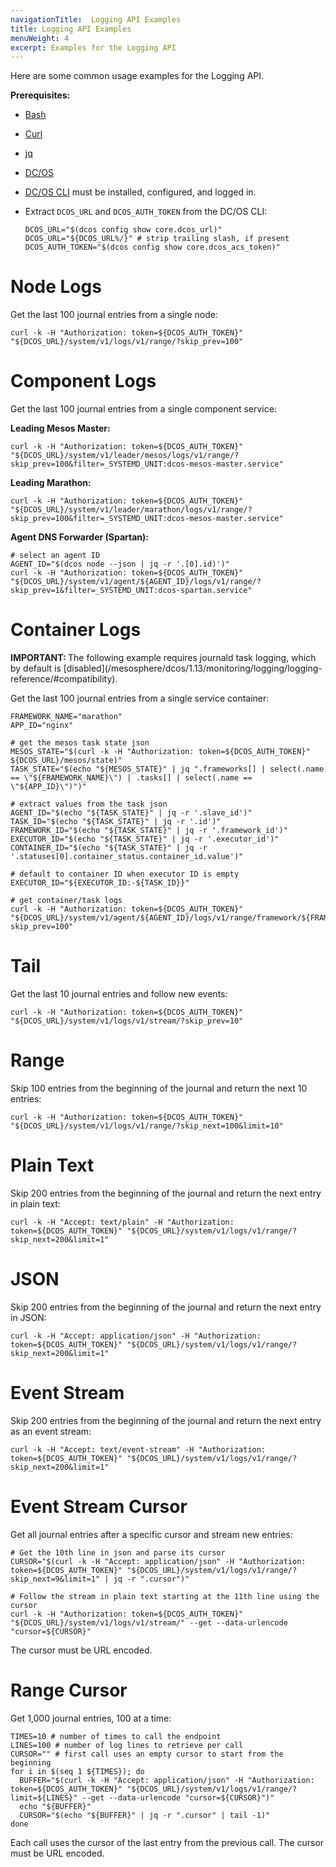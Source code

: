 ```yaml
---
navigationTitle:  Logging API Examples
title: Logging API Examples
menuWeight: 4
excerpt: Examples for the Logging API
---
```


Here are some common usage examples for the Logging API.

**Prerequisites:**

- [Bash](https://www.gnu.org/software/bash/)
- [Curl](https://curl.haxx.se/)
- [jq](https://stedolan.github.io/jq/)
- [DC/OS](/mesosphere/dcos/1.13/installing/)
- [DC/OS CLI](/mesosphere/dcos/1.13/cli/) must be installed, configured, and logged in.
- Extract `DCOS_URL` and `DCOS_AUTH_TOKEN` from the DC/OS CLI:

    ```
    DCOS_URL="$(dcos config show core.dcos_url)"
    DCOS_URL="${DCOS_URL%/}" # strip trailing slash, if present
    DCOS_AUTH_TOKEN="$(dcos config show core.dcos_acs_token)"
    ```

# Node Logs

Get the last 100 journal entries from a single node:

```
curl -k -H "Authorization: token=${DCOS_AUTH_TOKEN}" "${DCOS_URL}/system/v1/logs/v1/range/?skip_prev=100"
```

# Component Logs

Get the last 100 journal entries from a single component service:

**Leading Mesos Master:**

```
curl -k -H "Authorization: token=${DCOS_AUTH_TOKEN}" "${DCOS_URL}/system/v1/leader/mesos/logs/v1/range/?skip_prev=100&filter=_SYSTEMD_UNIT:dcos-mesos-master.service"
```

**Leading Marathon:**

```
curl -k -H "Authorization: token=${DCOS_AUTH_TOKEN}" "${DCOS_URL}/system/v1/leader/marathon/logs/v1/range/?skip_prev=100&filter=_SYSTEMD_UNIT:dcos-mesos-master.service"
```

**Agent DNS Forwarder (Spartan):**

```
# select an agent ID
AGENT_ID="$(dcos node --json | jq -r '.[0].id)')"
curl -k -H "Authorization: token=${DCOS_AUTH_TOKEN}" "${DCOS_URL}/system/v1/agent/${AGENT_ID}/logs/v1/range/?skip_prev=1&filter=_SYSTEMD_UNIT:dcos-spartan.service"
```

# Container Logs

<p class="message--important"><strong>IMPORTANT: </strong>The following example requires journald task logging, which by default is [disabled](/mesosphere/dcos/1.13/monitoring/logging/logging-reference/#compatibility).</p>

Get the last 100 journal entries from a single service container:

```
FRAMEWORK_NAME="marathon"
APP_ID="nginx"

# get the mesos task state json
MESOS_STATE="$(curl -k -H "Authorization: token=${DCOS_AUTH_TOKEN}" ${DCOS_URL}/mesos/state)"
TASK_STATE="$(echo "${MESOS_STATE}" | jq ".frameworks[] | select(.name == \"${FRAMEWORK_NAME}\") | .tasks[] | select(.name == \"${APP_ID}\")")"

# extract values from the task json
AGENT_ID="$(echo "${TASK_STATE}" | jq -r '.slave_id')"
TASK_ID="$(echo "${TASK_STATE}" | jq -r '.id')"
FRAMEWORK_ID="$(echo "${TASK_STATE}" | jq -r '.framework_id')"
EXECUTOR_ID="$(echo "${TASK_STATE}" | jq -r '.executor_id')"
CONTAINER_ID="$(echo "${TASK_STATE}" | jq -r '.statuses[0].container_status.container_id.value')"

# default to container ID when executor ID is empty
EXECUTOR_ID="${EXECUTOR_ID:-${TASK_ID}}"

# get container/task logs
curl -k -H "Authorization: token=${DCOS_AUTH_TOKEN}" "${DCOS_URL}/system/v1/agent/${AGENT_ID}/logs/v1/range/framework/${FRAMEWORK_ID}/executor/${EXECUTOR_ID}/container/${CONTAINER_ID}?skip_prev=100"
```

# Tail

Get the last 10 journal entries and follow new events:

```
curl -k -H "Authorization: token=${DCOS_AUTH_TOKEN}" "${DCOS_URL}/system/v1/logs/v1/stream/?skip_prev=10"
```

# Range

Skip 100 entries from the beginning of the journal and return the next 10 entries:

```
curl -k -H "Authorization: token=${DCOS_AUTH_TOKEN}" "${DCOS_URL}/system/v1/logs/v1/range/?skip_next=100&limit=10"
```

# Plain Text

Skip 200 entries from the beginning of the journal and return the next entry in plain text:

```
curl -k -H "Accept: text/plain" -H "Authorization: token=${DCOS_AUTH_TOKEN}" "${DCOS_URL}/system/v1/logs/v1/range/?skip_next=200&limit=1"
```

# JSON

Skip 200 entries from the beginning of the journal and return the next entry in JSON:

```
curl -k -H "Accept: application/json" -H "Authorization: token=${DCOS_AUTH_TOKEN}" "${DCOS_URL}/system/v1/logs/v1/range/?skip_next=200&limit=1"
```

# Event Stream

Skip 200 entries from the beginning of the journal and return the next entry as an event stream:

```
curl -k -H "Accept: text/event-stream" -H "Authorization: token=${DCOS_AUTH_TOKEN}" "${DCOS_URL}/system/v1/logs/v1/range/?skip_next=200&limit=1"
```

# Event Stream Cursor

Get all journal entries after a specific cursor and stream new entries:

```
# Get the 10th line in json and parse its cursor
CURSOR="$(curl -k -H "Accept: application/json" -H "Authorization: token=${DCOS_AUTH_TOKEN}" "${DCOS_URL}/system/v1/logs/v1/range/?skip_next=9&limit=1" | jq -r ".cursor")"

# Follow the stream in plain text starting at the 11th line using the cursor
curl -k -H "Authorization: token=${DCOS_AUTH_TOKEN}" "${DCOS_URL}/system/v1/logs/v1/stream/" --get --data-urlencode "cursor=${CURSOR}"
```

The cursor must be URL encoded.

# Range Cursor

Get 1,000 journal entries, 100 at a time:

```
TIMES=10 # number of times to call the endpoint
LINES=100 # number of log lines to retrieve per call
CURSOR="" # first call uses an empty cursor to start from the beginning
for i in $(seq 1 ${TIMES}); do
  BUFFER="$(curl -k -H "Accept: application/json" -H "Authorization: token=${DCOS_AUTH_TOKEN}" "${DCOS_URL}/system/v1/logs/v1/range/?limit=${LINES}" --get --data-urlencode "cursor=${CURSOR}")"
  echo "${BUFFER}"
  CURSOR="$(echo "${BUFFER}" | jq -r ".cursor" | tail -1)"
done
```

Each call uses the cursor of the last entry from the previous call. The cursor must be URL encoded.
